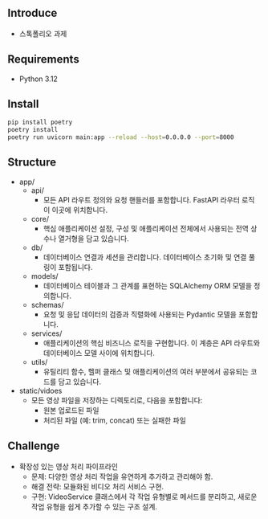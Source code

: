 ## Introduce

- 스톡폴리오 과제


## Requirements

- Python 3.12


## Install

```bash
pip install poetry
poetry install
poetry run uvicorn main:app --reload --host=0.0.0.0 --port=8000
```


## Structure

- app/
    - api/
        - 모든 API 라우트 정의와 요청 핸들러를 포함합니다. FastAPI 라우터 로직이 이곳에 위치합니다.
    - core/
        - 핵심 애플리케이션 설정, 구성 및 애플리케이션 전체에서 사용되는 전역 상수나 열거형을 담고 있습니다.
    - db/
        - 데이터베이스 연결과 세션을 관리합니다. 데이터베이스 초기화 및 연결 풀링이 포함됩니다.
    - models/
        - 데이터베이스 테이블과 그 관계를 표현하는 SQLAlchemy ORM 모델을 정의합니다.
    - schemas/
        - 요청 및 응답 데이터의 검증과 직렬화에 사용되는 Pydantic 모델을 포함합니다.
    - services/
        - 애플리케이션의 핵심 비즈니스 로직을 구현합니다. 이 계층은 API 라우트와 데이터베이스 모델 사이에 위치합니다.
    - utils/
        - 유틸리티 함수, 헬퍼 클래스 및 애플리케이션의 여러 부분에서 공유되는 코드를 담고 있습니다.
- static/vidoes
    - 모든 영상 파일을 저장하는 디렉토리로, 다음을 포함합니다:
        - 원본 업로드된 파일
        - 처리된 파일 (예: trim, concat) 또는 실패한 파일



## Challenge
- 확장성 있는 영상 처리 파이프라인
    - 문제: 다양한 영상 처리 작업을 유연하게 추가하고 관리해야 함.
    - 해결 전략: 모듈화된 비디오 처리 서비스 구현.
    - 구현: VideoService 클래스에서 각 작업 유형별로 메서드를 분리하고, 새로운 작업 유형을 쉽게 추가할 수 있는 구조 설계.
